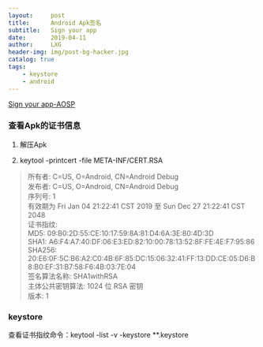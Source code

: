 ```yaml
---
layout:     post
title:      Android Apk签名
subtitle:   Sign your app
date:       2019-04-11
author:     LXG
header-img: img/post-bg-hacker.jpg
catalog: true
tags:
    - keystore
    - android
---
```


[Sign your app-AOSP](https://developer.android.com/studio/publish/app-signing?hl=zh-CN)

### 查看Apk的证书信息

1. 解压Apk

2. keytool -printcert -file META-INF/CERT.RSA

> 所有者: C=US, O=Android, CN=Android Debug<br/>
> 发布者: C=US, O=Android, CN=Android Debug<br/>
> 序列号: 1 <br/>
> 有效期为 Fri Jan 04 21:22:41 CST 2019 至 Sun Dec 27 21:22:41 CST 2048<br/>
> 证书指纹:<br/>
>  	  MD5:  09:B0:2D:55:CE:10:17:59:8A:81:D4:6A:3E:80:4D:3D<br/>
>	  SHA1: A6:F4:A7:40:DF:06:E3:ED:82:10:00:78:13:52:8F:FE:4E:F7:95:86<br/>
>	  SHA256: 20:E6:0F:5C:B6:A2:C0:4B:6F:85:DC:15:06:32:41:FF:13:DD:CE:05:D6:B8:B0:EF:31:B7:58:F6:4B:03:7E:04<br/>
> 签名算法名称: SHA1withRSA<br/>
> 主体公共密钥算法: 1024 位 RSA 密钥<br/>
> 版本: 1<br/>


### keystore

查看证书指纹命令：keytool -list -v -keystore **.keystore


